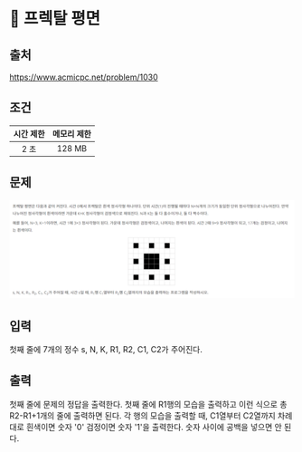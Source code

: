 # 📄 프렉탈 평면

## 출처
https://www.acmicpc.net/problem/1030

## 조건
|시간 제한|	메모리 제한|
|:----:|:------:|
|2 초 |	128 MB|

## 문제
<img src="problem.png"/>

## 입력
첫째 줄에 7개의 정수 s, N, K, R1, R2, C1, C2가 주어진다.

## 출력
첫째 줄에 문제의 정답을 출력한다. 첫째 줄에 R1행의 모습을 출력하고 이런 식으로 총 R2-R1+1개의 줄에 출력하면 된다. 각 행의 모습을 출력할 때, C1열부터 C2열까지 차례대로 흰색이면 숫자 '0' 검정이면 숫자 '1'을 출력한다. 숫자 사이에 공백을 넣으면 안 된다.
